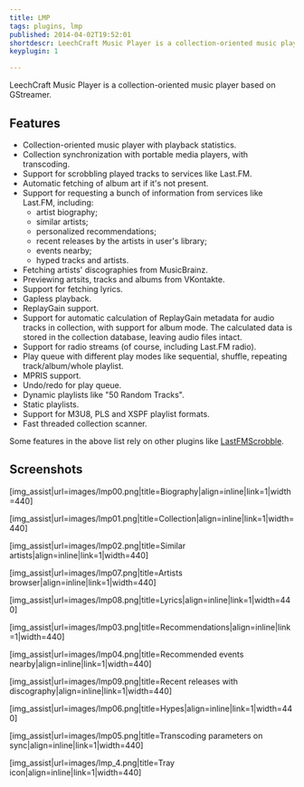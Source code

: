 ```yaml
---
title: LMP
tags: plugins, lmp
published: 2014-04-02T19:52:01
shortdescr: LeechCraft Music Player is a collection-oriented music player based on GStreamer
keyplugin: 1

---
```


LeechCraft Music Player is a collection-oriented music player based on
GStreamer.

Features
--------

-   Collection-oriented music player with playback statistics.
-   Collection synchronization with portable media players,
    with transcoding.
-   Support for scrobbling played tracks to services like Last.FM.
-   Automatic fetching of album art if it's not present.
-   Support for requesting a bunch of information from services like
    Last.FM, including:
    -   artist biography;
    -   similar artists;
    -   personalized recommendations;
    -   recent releases by the artists in user's library;
    -   events nearby;
    -   hyped tracks and artists.
-   Fetching artists' discographies from MusicBrainz.
-   Previewing artsits, tracks and albums from VKontakte.
-   Support for fetching lyrics.
-   Gapless playback.
-   ReplayGain support.
-   Support for automatic calculation of ReplayGain metadata for audio
    tracks in collection, with support for album mode. The calculated
    data is stored in the collection database, leaving audio
    files intact.
-   Support for radio streams (of course, including Last.FM radio).
-   Play queue with different play modes like sequential, shuffle,
    repeating track/album/whole playlist.
-   MPRIS support.
-   Undo/redo for play queue.
-   Dynamic playlists like "50 Random Tracks".
-   Static playlists.
-   Support for M3U8, PLS and XSPF playlist formats.
-   Fast threaded collection scanner.

Some features in the above list rely on other plugins like
[LastFMScrobble](/plugins-lastfmscrobble).

Screenshots
-----------

\[img\_assist|url=images/lmp00.png|title=Biography|align=inline|link=1|width=440\]

\[img\_assist|url=images/lmp01.png|title=Collection|align=inline|link=1|width=440\]

\[img\_assist|url=images/lmp02.png|title=Similar artists|align=inline|link=1|width=440\]

\[img\_assist|url=images/lmp07.png|title=Artists browser|align=inline|link=1|width=440\]

\[img\_assist|url=images/lmp08.png|title=Lyrics|align=inline|link=1|width=440\]

\[img\_assist|url=images/lmp03.png|title=Recommendations|align=inline|link=1|width=440\]

\[img\_assist|url=images/lmp04.png|title=Recommended events nearby|align=inline|link=1|width=440\]

\[img\_assist|url=images/lmp09.png|title=Recent releases with
discography|align=inline|link=1|width=440\]

\[img\_assist|url=images/lmp06.png|title=Hypes|align=inline|link=1|width=440\]

\[img\_assist|url=images/lmp05.png|title=Transcoding parameters on sync|align=inline|link=1|width=440\]

\[img\_assist|url=images/lmp\_4.png|title=Tray icon|align=inline|link=1|width=440\]
